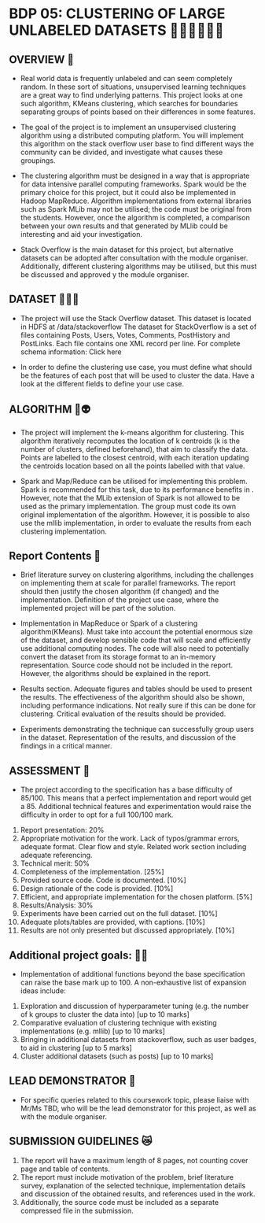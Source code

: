 # BDP 05: CLUSTERING OF LARGE UNLABELED DATASETS 💪🤑🤮🤢🤐🤧

## OVERVIEW 🤡

- Real world data is frequently unlabeled and can seem completely random. In these sort of situations, unsupervised learning techniques are a great way to find underlying patterns. This project looks at one such algorithm, KMeans clustering, which searches for boundaries separating groups of points based on their differences in some features.

- The goal of the project is to implement an unsupervised clustering algorithm using a distributed computing platform. You will implement this algorithm on the stack overflow user base to find different ways the community can be divided, and investigate what causes these groupings.

- The clustering algorithm must be designed in a way that is appropriate for data intensive parallel computing frameworks. Spark would be the primary choice for this project, but it could also be implemented in Hadoop MapReduce. Algorithm implementations from external libraries such as Spark MLib may not be utilised; the code must be original from the students. However, once the algorithm is completed, a comparison between your own results and that generated by MLlib could be interesting and aid your investigation.

- Stack Overflow is the main dataset for this project, but alternative datasets can be adopted after consultation with the module organiser. Additionally, different clustering algorithms may be utilised, but this must be discussed and approved y the module organiser. 

## DATASET 💩💩💩

- The project will use the Stack Overflow dataset. This dataset is located in HDFS at /data/stackoverflow
The dataset for StackOverflow is a set of files containing Posts, Users, Votes, Comments, PostHistory and PostLinks. Each file contains one XML record per line.
For complete schema information: Click here

- In order to define the clustering use case, you must define what should be the features of each post that will be used to cluster the data. Have a look at the different fields to define your use case. 

## ALGORITHM 🤖👽
- The project will implement the k-means algorithm for clustering. This algorithm iteratively recomputes the location of k centroids (k is the number of clusters, defined beforehand), that aim to classify the data. Points are labelled to the closest centroid, with each iteration updating the centroids location based on all the points labelled with that value.

- Spark and Map/Reduce can be utilised for implementing this problem. Spark is recommended for this task, due to its performance benefits in . However, note that the MLib extension of Spark is not allowed to be used as the primary implementation.  The group must code its own original implementation of the algorithm. However, it is possible to also use the mllib implementation, in order to evaluate the results from  each clustering implementation.

## Report Contents 🙌

- Brief literature survey on clustering algorithms, including the challenges on implementing them at scale for parallel frameworks. The report should then justify the chosen algorithm (if changed) and the implementation.
Definition of the project use case, where the implemented project will be part of the solution.

- Implementation in MapReduce or Spark of a clustering algorithm(KMeans). Must take into account the potential enormous size of the dataset, and develop sensible code that will scale and efficiently use additional computing nodes. The code will also need to potentially convert the dataset from its storage format to an in-memory representation. Source code should not be included in the report. However, the algorithms should be explained in the report.

- Results section. Adequate figures and tables should be used to present the results. The effectiveness of the algorithm should also be shown, including performance indications. Not really sure if this can be done for clustering. Critical evaluation of the results should be provided. 

- Experiments demonstrating the technique can successfully group users in the dataset. Representation of the results, and discussion of the findings in a critical manner. 

## ASSESSMENT 👀

- The project according to the specification has a base difficulty of 85/100. This means that a perfect implementation and report would get a 85. Additional technical features and experimentation would raise the difficulty in order to opt for a full 100/100 mark.

1. Report presentation: 20%
2. Appropriate motivation for the work. Lack of typos/grammar errors, adequate format. Clear flow and style. Related work section including  adequate referencing. 
3. Technical merit: 50%
4. Completeness of the implementation. [25%]
5. Provided source code. Code is documented. [10%]
6. Design rationale of the code is provided. [10%]
7. Efficient, and appropriate implementation for the chosen platform. [5%]
8. Results/Analysis: 30%
9. Experiments have been carried out on the full dataset. [10%] 
10. Adequate plots/tables are provided, with captions. [10%] 
11. Results are not only presented but discussed appropriately. [10%]

## Additional project goals: 💅🏿

- Implementation of additional functions beyond the base specification can raise the base mark up to 100. A non-exhaustive list of expansion ideas include:

1. Exploration and discussion of hyperparameter tuning (e.g. the number of k groups to cluster the data into) [up to 10 marks]
2. Comparative evaluation of clustering technique with existing implementations (e.g. mllib) [up to 10 marks]
3. Bringing in additional datasets from stackoverflow, such as user badges, to aid in clustering [up to 5 marks]
4. Cluster additional datasets (such as posts) [up to 10 marks]

## LEAD DEMONSTRATOR 👻

- For specific queries related to this coursework topic, please liaise with Mr/Ms TBD, who will be the lead demonstrator for this project, as well as with the module organiser.

## SUBMISSION GUIDELINES 😿

1. The report will have a maximum length of 8 pages, not counting cover page and table of contents.
2. The report must include motivation of the problem, brief literature survey, explanation of the selected technique, implementation details and discussion of the obtained results, and references used in the work.
3. Additionally, the source code must be included as a separate compressed file in the submission.
